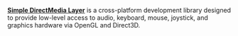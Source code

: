 [**Simple DirectMedia Layer**](https://www.libsdl.org/) is a cross-platform development library designed to provide low-level access to audio, keyboard, mouse, joystick, and graphics hardware via OpenGL and Direct3D.
